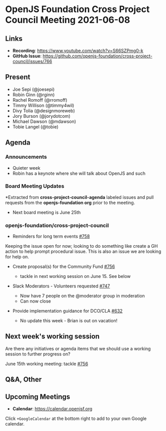 # OpenJS Foundation Cross Project Council Meeting 2021-06-08

## Links

* **Recording**: https://www.youtube.com/watch?v=S66SZPmg0-k
* **GitHub Issue**: https://github.com/openjs-foundation/cross-project-council/issues/766

## Present

* Joe Sepi (@joesepi)        
* Robin Ginn (@rginn) 
* Rachel Romoff (@rromoff)  
* Timmy Willison (@timmy4wil)
* Divy Tolia (@designmoreweb) 
* Jory Burson (@jorydotcom)
* Michael Dawson (@mdawson)
* Tobie Langel (@tobie)

## Agenda

### Announcements

* Quieter week
* Robin has a keynote where she will talk about OpenJS and such

### Board Meeting Updates

*Extracted from **cross-project-council-agenda** labeled issues and pull requests from the **openjs-foundation org** prior to the meeting.
* Next board meeting is June 25th

### openjs-foundation/cross-project-council

* Reminders for long term events [#758](https://github.com/openjs-foundation/cross-project-council/issues/758)
 
Keeping the issue open for now; looking to do something like create a GH action to help prompt procedural issue. This is also an issue we are looking for help on. 

* Create proposal(s) for the Community Fund [#756](https://github.com/openjs-foundation/cross-project-council/issues/756)
  * tackle in next working session on June 15. See below

* Slack Moderators - Volunteers requested [#747](https://github.com/openjs-foundation/cross-project-council/issues/747)
  * Now have 7 people on the @moderator group in moderation
  * Can now close

* Provide implementation guidance for DCO/CLA [#632](https://github.com/openjs-foundation/cross-project-council/issues/632)
  * No update this week - Brian is out on vacation!

## Next week's working session

Are there any initiatives or agenda items that we should use a working session to further progress on?

June 15th working meeting: tackle [#756](https://github.com/openjs-foundation/cross-project-council/issues/756)

## Q&A, Other

## Upcoming Meetings

* **Calendar**: <https://calendar.openjsf.org>

Click `+GoogleCalendar` at the bottom right to add to your own Google calendar.
